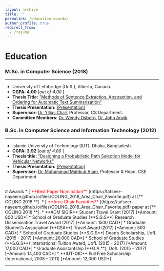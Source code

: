 ```yaml
---
layout: archive
title: ""
permalink: /education-awards/
author_profile: true
redirect_from:
  - /resume
---
```



# Education

### M.Sc. in Computer Science (2018)
___________________________________


* University of Lethbridge (UofL), Alberta, Canada.
* **CGPA:  4.00** [*out of 4.00* ] 
* **Thesis Title:** ["Methods of Sentence Extraction, Abstraction, and Ordering for Automatic Text Summarization"](https://opus.uleth.ca/bitstream/handle/10133/4993/NAYEEM_MIR_TAFSEER_MSC_2017.pdf) 
* **Thesis Presentation:** [[Presentation]](https://tafseer-nayeem.github.io/files/MSc_Thesis_Presenation.pdf) 
* **Supervisor:** [Dr. Yllias Chali](http://www.cs.uleth.ca/~chali/), Professor, CS Department.
* **Committee Members:** [Dr. Wendy Osborn](http://directory.uleth.ca/users/wendy.osborn), [Dr. John Anvik ](http://directory.uleth.ca/users/john.anvik)


### B.Sc. in Computer Science and Information Technology (2012)
___________________________________


* Islamic University of Technology (IUT), Dhaka, Bangladesh.
* **CGPA:  3.92** [*out of 4.00* ]
* **Thesis title:** ["Designing a Probabilistic Path Selection Model for Vehicular Networks"](https://tafseer-nayeem.github.io/files/BSc_Thesis.pdf) 
* **Thesis Presentation:** [[Presentation]](https://tafseer-nayeem.github.io/files/BSc_Thesis_Presentation.pdf) 
* **Supervisor:** [Dr. Muhammad Mahbub Alam](https://scholar.google.com/citations?user=5sjCt8cAAAAJ&hl=en), Professor & Head, CSE Department

<br /> 
# Awards
* [<span style="color:Red"> **Best Paper Nomination** </span>](https://tafseer-nayeem.github.io/files/COLING_2018_Area_Chair_Favorite.pdf) at [** COLING 2018 **].
* [<span style="color:Red"> **Area Chair Favorites** </span>](https://tafseer-nayeem.github.io/files/COLING_2018_Area_Chair_Favorite.pdf) paper at [** COLING 2018 **].
* **ACM SIGIR** Student Travel Grant (2017) [*Amount: 800 USD*]
* School of Graduate Studies (**S.G.S**) Research Dissemination Travel Award (2017) [*Amount: 1500 CAD*]
* Graduate Student’s Association (**GSA**) Travel Award (2017) [*Amount: 500 CAD*]
* School of Graduate Studies (**S.G.S**) Dean’s Scholarship, UofL (2015 - 2017) [*Amount: 20,000 CAD*]
* School of Graduate Studies (**S.G.S**) International Tuition Award, UofL (2015 - 2017) [*Amount: 17,000 CAD*]
* Graduate Assistantship (**G.A.**), UofL (2015 - 2017) [*Amount: 14,400 CAD*]
* **IUT-OIC** Full Free Scholarship (International, 2008 - 2011) [*Amount: 12,000 USD*]

___________________________________________